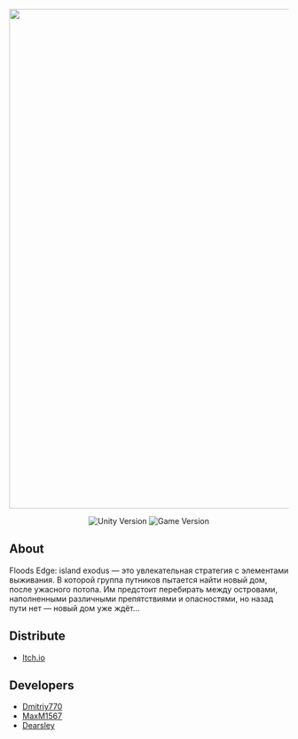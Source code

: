 <p align="center">
      <img src="https://i.ibb.co/2KJk7MQ/floods-edge-island-exodus-player-logo-with-github.png" width="900">
</p>

<p align="center">
   <img src="https://img.shields.io/badge/Engine-Godot_4.1.1-blue" alt="Unity Version">
   <img src="https://img.shields.io/badge/Version-v1.1.0-blueviolet" alt="Game Version">
</p>

## About
Floods Edge: island exodus — это увлекательная стратегия с элементами выживания. В которой группа путников пытается найти новый дом, после ужасного потопа. Им предстоит перебирать между островами, наполненными различными препятствиями и опасностями, но назад пути нет — новый дом уже ждёт...

## Distribute

- [Itch.io](https://stolevarov.itch.io/floods-edge-island-exodus)


## Developers

- [Dmitriy770](https://github.com/Dmitriy770)
- [MaxM1567](https://github.com/MaxM1567)
- [Dearsley](https://github.com/Dearsley)
